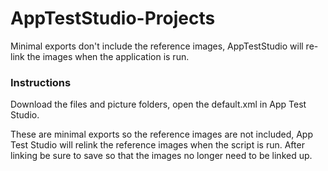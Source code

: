 # AppTestStudio-Projects

Minimal exports don't include the reference images, AppTestStudio will re-link the images when the application is run.  

### Instructions
Download the files and picture folders, open the default.xml in App Test Studio.

These are minimal exports so the reference images are not included, App Test Studio will relink the reference images when the script is run.  After linking be sure to save so that the images no longer need to be linked up.


